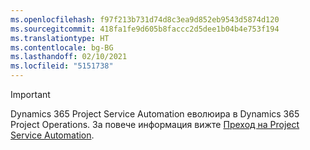 ```yaml
---
ms.openlocfilehash: f97f213b731d74d8c3ea9d852eb9543d5874d120
ms.sourcegitcommit: 418fa1fe9d605b8faccc2d5dee1b04b4e753f194
ms.translationtype: HT
ms.contentlocale: bg-BG
ms.lasthandoff: 02/10/2021
ms.locfileid: "5151738"
---
```

> [!IMPORTANT]
> Dynamics 365 Project Service Automation еволюира в Dynamics 365 Project Operations. За повече информация вижте [Преход на Project Service Automation](https://dynamics.microsoft.com/en-us/project-service-automation/overview/).
